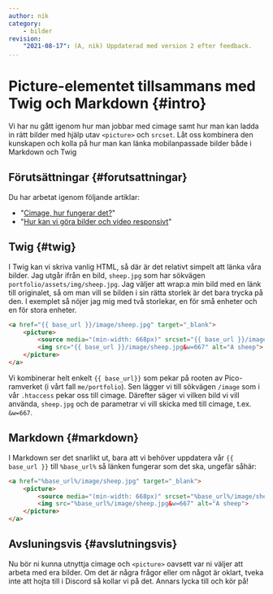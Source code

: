 ```yaml
---
author: nik
category:
    - bilder
revision:
    "2021-08-17": (A, nik) Uppdaterad med version 2 efter feedback.
...
```

Picture-elementet tillsammans med Twig och Markdown {#intro}
=====================================

Vi har nu gått igenom hur man jobbar med cimage samt hur man kan ladda in rätt bilder med hjälp utav `<picture>` och `srcset`. Låt oss kombinera den kunskapen och kolla på hur man kan länka mobilanpassade bilder både i Markdown och Twig

<!--more-->

Förutsättningar {#forutsattningar}
-------------------------------------

Du har arbetat igenom följande artiklar:

* "[Cimage, hur fungerar det?](kunskap/cimage-hur-fungerar-det)"
* "[Hur kan vi göra bilder och video responsivt](kunskap/hur-kan-vi-gora-det-responsivt)"

Twig {#twig}
-------------------------------------

I Twig kan vi skriva vanlig HTML, så där är det relativt simpelt att länka våra bilder. Jag utgår ifrån en bild, `sheep.jpg` som har sökvägen `portfolio/assets/img/sheep.jpg`. Jag väljer att wrap:a min bild med en länk till originalet, så om man vill se bilden i sin rätta storlek är det bara trycka på den. I exemplet så nöjer jag mig med två storlekar, en för små enheter och en för stora enheter.

```html
<a href="{{ base_url }}/image/sheep.jpg" target="_blank">
    <picture>
        <source media="(min-width: 668px)" srcset="{{ base_url }}/image/sheep.jpg">
        <img src="{{ base_url }}/image/sheep.jpg&w=667" alt="A sheep">
    </picture>
</a>
```

Vi kombinerar helt enkelt `{{ base_url}}` som pekar på rooten av Pico-ramverket (i vårt fall `me/portfolio`). Sen lägger vi till sökvägen `/image` som i vår `.htaccess` pekar oss till cimage. Därefter säger vi vilken bild vi vill använda, `sheep.jpg` och de parametrar vi vill skicka med till cimage, t.ex. `&w=667`.

Markdown {#markdown}
-------------------------------------

I Markdown ser det snarlikt ut, bara att vi behöver uppdatera vår `{{ base_url }}` till `%base_url%` så länken fungerar som det ska, ungefär såhär:

```html
<a href="%base_url%/image/sheep.jpg" target="_blank">
    <picture>
        <source media="(min-width: 668px)" srcset="%base_url%/image/sheep.jpg">
        <img src="%base_url%/image/sheep.jpg&w=667" alt="A sheep">
    </picture>
</a>
```

Avsluningsvis  {#avslutningsvis}
-------------------------------------

Nu bör ni kunna utnyttja cimage och `<picture>` oavsett var ni väljer att arbeta med era bilder. Om det är några frågor eller om något är oklart, tveka inte att hojta till i Discord så kollar vi på det. Annars lycka till och kör på!
